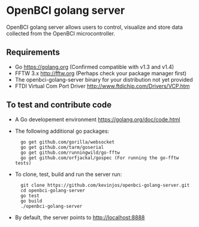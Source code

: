OpenBCI golang server
=====================

OpenBCI golang server allows users to control, visualize and store data collected from the OpenBCI microcontroller.

Requirements
------------

* Go <https://golang.org> (Confirmed compatible with v1.3 and v1.4)
* FFTW 3.x <http://fftw.org> (Perhaps check your package manager first)
* The openbci-golang-server binary for your distribution not yet provided
* FTDI Virtual Com Port Driver <http://www.ftdichip.com/Drivers/VCP.htm>

To test and contribute code
---------------------------

* A Go developement environment <https://golang.org/doc/code.html>  
* The following additional go packages:  

        go get github.com/gorilla/websocket  
        go get github.com/tarm/goserial  
        go get github.com/runningwild/go-fftw  
        go get github.com/orfjackal/gospec (For running the go-fftw tests)  
  
* To clone, test, build and run the server run:  

        git clone https://github.com/kevinjos/openbci-golang-server.git  
        cd openbci-golang-server  
        go test  
        go build  
        ./openbci-golang-server  

* By default, the server points to <http://localhost:8888>


